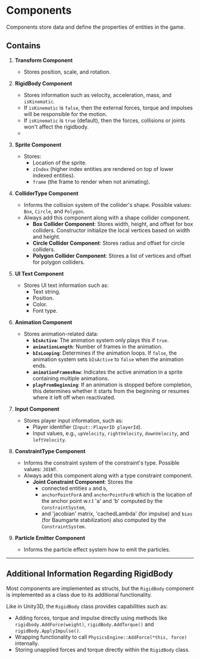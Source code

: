 # Components

Components store data and define the properties of entities in the game.

## Contains

1. **Transform Component**  
   - Stores position, scale, and rotation.

2. **RigidBody Component**  
   - Stores information such as velocity, acceleration, mass, and `isKinematic`.  
   - If `isKinematic` is `false`, then the external forces, torque and impulses will be responsible for the motion.  
   - If `isKinematic` is `true` (default), then the forces, collisions or joints won't affect the rigidbody.
   - 

3. **Sprite Component**  
   - Stores:  
     - Location of the sprite.  
     - `zIndex` (higher index entities are rendered on top of lower indexed entities).  
     - `frame` (the frame to render when not animating).

4. **ColliderType Component**  
   - Informs the collision system of the collider's shape. Possible values: `Box`, `Circle`, and `Polygon`.  
   - Always add this component along with a shape collider component.  
     - **Box Collider Component**: Stores width, height, and offset for box colliders. Constructor initialize the local vertices based on width and height.  
     - **Circle Collider Component**: Stores radius and offset for circle colliders. 
     - **Polygon Collider Component**: Stores a list of vertices and offset for polygon colliders.

5. **UI Text Component**  
   - Stores UI text information such as:  
     - Text string.  
     - Position.  
     - Color.  
     - Font type.

6. **Animation Component**  
   - Stores animation-related data:  
     - **`bIsActive`**: The animation system only plays this if `true`.  
     - **`animationLength`**: Number of frames in the animation.  
     - **`bIsLooping`**: Determines if the animation loops. If `false`, the animation system sets `bIsActive` to `false` when the animation ends.  
     - **`animationFramesRow`**: Indicates the active animation in a sprite containing multiple animations.  
     - **`playFromBeginning`**: If an animation is stopped before completion, this determines whether it starts from the beginning or resumes where it left off when reactivated.

7. **Input Component**  
   - Stores player input information, such as:  
     - Player identifier (`Input::PlayerID playerId`).  
     - Input values, e.g., `upVelocity`, `rightVelocity`, `downVelocity`, and `leftVelocity`.

8. **ConstraintType Component**  
   - Informs the constraint system of the constraint's type. Possible values: `JOINT`.  
   - Always add this component along with a type constraint component.  
     - **Joint Constraint Component**: Stores the 
       - connected entities `a` and `b`,
       - `anchorPointForA` and `anchorPointForB` which is the location of the anchor point w.r.t 'a' and 'b' computed by the `ConstraintSystem`,
       - and 'jacobian' matrix, 'cachedLambda' (for impulse) and `bias` (for Baumgarte stabilization) also computed by the `ConstraintSystem`. 

9. **Particle Emitter Component**  
   - Informs the particle effect system how to emit the particles. 

---

## Additional Information Regarding RigidBody

Most components are implemented as structs, but the `RigidBody` component is implemented as a class due to its additional functionality.  

Like in Unity3D, the `RigidBody` class provides capabilities such as:  
- Adding forces, torque and impulse directly using methods like `rigidbody.AddForce(weight)`, `rigidBody.AddTorque()` and `rigidBody.ApplyImpulse()`.  
- Wrapping functionality to call `PhysicsEngine::AddForce(*this, force)` internally.  
- Storing unapplied forces and torque directly within the `RigidBody` class.  
